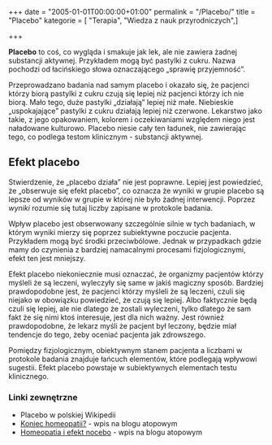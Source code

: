 +++
date = "2005-01-01T00:00:00+01:00"
permalink = "/Placebo/"
title = "Placebo"
kategorie = [ "Terapia", "Wiedza z nauk przyrodniczych",]

+++

**Placebo** to coś, co wygląda i smakuje jak lek, ale nie zawiera żadnej substancji aktywnej. Przykładem mogą być pastylki z cukru. Nazwa pochodzi od łacińskiego słowa oznaczającego „sprawię przyjemność”.

Przeprowadzano badania nad samym placebo i okazało się, że pacjenci którzy biorą pastylki z cukru czują się lepiej niż pacjenci którzy ich nie biorą. Mało tego, duże pastylki „działają” lepiej niż małe. Niebieskie „uspokajające” pastylki z cukru działają lepiej niż czerwone. Lekarstwo jako takie, z jego opakowaniem, kolorem i oczekiwaniami względem niego jest naładowane kulturowo. Placebo niesie cały ten ładunek, nie zawierając tego, co podlega testom klinicznym - substancji aktywnej.

Efekt placebo
-------------

Stwierdzenie, że „placebo działa” nie jest poprawne. Lepiej jest powiedzieć, że „obserwuje się efekt placebo”, co oznacza że wyniki w grupie placebo są lepsze od wyników w grupie w której nie było żadnej interwencji. Poprzez *wyniki* rozumie się tutaj liczby zapisane w protokole badania.

Wpływ placebo jest obserwowany szczególnie silnie w tych badaniach, w którym wyniki mierzy się poprzez subiektywne poczucie pacjenta. Przykładem mogą być środki przeciwbólowe. Jednak w przypadkach gdzie mamy do czynienia z bardziej namacalnymi procesami fizjologicznymi, efekt ten jest mniejszy.

Efekt placebo niekoniecznie musi oznaczać, że organizmy pacjentów którzy myśleli że są leczeni, wyleczyły się same w jakiś magiczny sposób. Bardziej prawdopodobne jest, że pacjenci którzy myśleli że są leczeni, czuli się niejako w obowiązku powiedzieć, że czują się lepiej. Albo faktycznie będą czuli się lepiej, ale nie dlatego że zostali wyleczeni, tylko dlatego że sam fakt że się nimi ktoś interesuje, jest dla nich ważny. Jest również prawdopodobne, że lekarz myśli że pacjent był leczony, będzie miał tendencje do tego, żeby oceniać pacjenta jak zdrowszego.

Pomiędzy fizjologicznym, obiektywnym stanem pacjenta a liczbami w protokole badania znajduje łańcuch elementów, które podlegają wpływowi sugestii. Efekt placebo powstaje w subiektywnych elementach testu klinicznego.

### Linki zewnętrzne

-   Placebo w polskiej Wikipedii
-   [Koniec homeopatii?](http://blog.atopowe.pl/2007/11/23/koniec-homeopatii/) - wpis na blogu atopowym
-   [Homeopatia i efekt nocebo](http://blog.atopowe.pl/2009/12/02/homeopatia-i-efekt-nocebo/) - wpis na blogu atopowym
